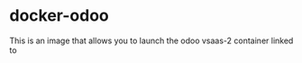 docker-odoo
===========

This is an image that allows you to launch the odoo vsaas-2 container linked to 

